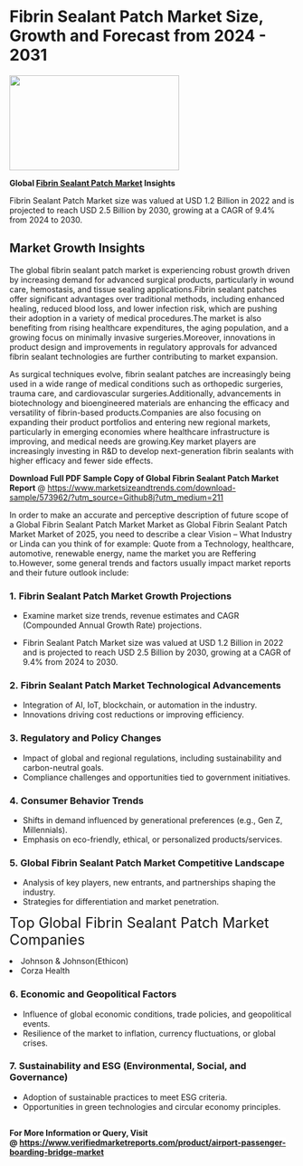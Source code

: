 <H1>Fibrin Sealant Patch Market Size, Growth and Forecast from 2024 - 2031</H1><img class="aligncenter size-medium wp-image-584254" src="https://thirdeyenews.in/wp-content/uploads/2024/09/Global-Market-Research-300x168.jpeg" alt="" width="300" height="168" /><p><strong>Global&nbsp;<a href="https://www.marketsizeandtrends.com/download-sample/573962/?utm_source=Github8j?utm_medium=211">Fibrin Sealant Patch Market</a> Insights</strong></p><p>Fibrin Sealant Patch Market size was valued at USD 1.2 Billion in 2022 and is projected to reach USD 2.5 Billion by 2030, growing at a CAGR of 9.4% from 2024 to 2030.</p><p><h2>Market Growth Insights</h2> <p>The global fibrin sealant patch market is experiencing robust growth driven by increasing demand for advanced surgical products, particularly in wound care, hemostasis, and tissue sealing applications.Fibrin sealant patches offer significant advantages over traditional methods, including enhanced healing, reduced blood loss, and lower infection risk, which are pushing their adoption in a variety of medical procedures.The market is also benefiting from rising healthcare expenditures, the aging population, and a growing focus on minimally invasive surgeries.Moreover, innovations in product design and improvements in regulatory approvals for advanced fibrin sealant technologies are further contributing to market expansion.</p> <p>As surgical techniques evolve, fibrin sealant patches are increasingly being used in a wide range of medical conditions such as orthopedic surgeries, trauma care, and cardiovascular surgeries.Additionally, advancements in biotechnology and bioengineered materials are enhancing the efficacy and versatility of fibrin-based products.Companies are also focusing on expanding their product portfolios and entering new regional markets, particularly in emerging economies where healthcare infrastructure is improving, and medical needs are growing.Key market players are increasingly investing in R&D to develop next-generation fibrin sealants with higher efficacy and fewer side effects.</p> <p><span class=""><strong>Download Full PDF Sample Copy of Global Fibrin Sealant Patch Market Report</strong> @ <a href="https://www.marketsizeandtrends.com/download-sample/573962/?utm_source=Github8j?utm_medium=211" target="_blank">https://www.marketsizeandtrends.com/download-sample/573962/?utm_source=Github8j?utm_medium=211</a></span></p><p>In order to make an accurate and perceptive description of future scope of a Global&nbsp;Fibrin Sealant Patch Market Market as Global&nbsp;Fibrin Sealant Patch Market Market of 2025, you need to describe a clear Vision &ndash; What Industry or Linda can you think of for example: Quote from a Technology, healthcare, automotive, renewable energy, name the market you are Reffering to.However, some general trends and factors usually impact market reports and their future outlook include:</p><h3>1.&nbsp;<strong>Fibrin Sealant Patch Market Growth Projections</strong></h3><ul><li>Examine market size trends, revenue estimates and CAGR (Compounded Annual Growth Rate) projections.</li><li><p>Fibrin Sealant Patch Market size was valued at USD 1.2 Billion in 2022 and is projected to reach USD 2.5 Billion by 2030, growing at a CAGR of 9.4% from 2024 to 2030.</p></li></ul><h3>2.&nbsp;<strong>Fibrin Sealant Patch Market Technological Advancements</strong></h3><ul><li>Integration of AI, IoT, blockchain, or automation in the industry.</li><li>Innovations driving cost reductions or improving efficiency.</li></ul><h3>3.&nbsp;<strong>Regulatory and Policy Changes</strong></h3><ul><li>Impact of global and regional regulations, including sustainability and carbon-neutral goals.</li><li>Compliance challenges and opportunities tied to government initiatives.</li></ul><h3>4.&nbsp;<strong>Consumer Behavior Trends</strong></h3><ul><li>Shifts in demand influenced by generational preferences (e.g., Gen Z, Millennials).</li><li>Emphasis on eco-friendly, ethical, or personalized products/services.</li></ul><h3>5.&nbsp;<strong>Global Fibrin Sealant Patch Market Competitive Landscape</strong></h3><ul><li>Analysis of key players, new entrants, and partnerships shaping the industry.</li><li>Strategies for differentiation and market penetration.</li></ul><p data-pm-slice="1 1 []"><span style="color: inherit; font-family: inherit; font-size: 25px;">Top Global Fibrin Sealant Patch Market Companies</span></p><div class="" data-test-id=""><p><li>Johnson & Johnson(Ethicon)</li><li> Corza Health</li></p></div><h3>6.&nbsp;<strong>Economic and Geopolitical Factors</strong></h3><ul><li>Influence of global economic conditions, trade policies, and geopolitical events.</li><li>Resilience of the market to inflation, currency fluctuations, or global crises.</li></ul><h3>7.&nbsp;<strong>Sustainability and ESG (Environmental, Social, and Governance)</strong></h3><ul><li>Adoption of sustainable practices to meet ESG criteria.</li><li>Opportunities in green technologies and circular economy principles.</li></ul><h2><strong style="font-size: 14px;">For More Information or Query, Visit @&nbsp;</strong><a style="background-color: #ffffff; font-size: 14px;" href="https://www.marketsizeandtrends.com/report/fibrin-sealant-patch-market/" target="_blank">https://www.verifiedmarketreports.com/product/airport-passenger-boarding-bridge-market</a></h2>